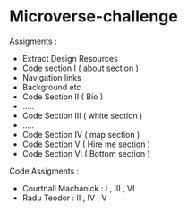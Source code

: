 # Microverse-challenge
Assigments :

- Extract Design Resources 
- Code section I ( about section ) 
 - Navigation links
 - Background etc
- Code Section II ( Bio )
 - .....
- Code Section III ( white section )
 - .....
- Code Section IV ( map section )
- Code Section V ( Hire me section )
- Code Section VI ( Bottom section )

Code Assigments :
- Courtnall Machanick : I , III , VI 
- Radu Teodor : II , IV , V
